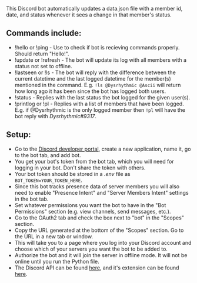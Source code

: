 This Discord bot automatically updates a data.json file with a member id, date, and status whenever it sees a change in that member's status.

## Commands include:
* !hello or !ping - Use to check if bot is recieving commands properly. Should return "Hello!".
* !update or !refresh - The bot will update its log with all members with a status not set to offline.
* !lastseen or !ls - The bot will reply with the difference between the current datetime and the last logged datetime for the member(s) mentioned in the command. E.g. `!ls @Dysrhythmic @Ascii` will return how long ago it has been since the bot has logged both users.
* !status - Replies with the last status the bot logged for the given user(s).
* !printlog or !pl - Replies with a list of members that have been logged. E.g. if @Dysrhythmic is the only logged member then `!pl` will have the bot reply with *Dysrhythmic#9317*.

## Setup:
* Go to the [Discord developer portal](https://discord.com/developers/applications), create a new application, name it, go to the bot tab, and add bot.
* You get your bot's token from the bot tab, which you will need for logging in your bot. Don't share the token with others.
* Your bot token should be stored in a *.env* file as `BOT_TOKEN=YOUR_TOKEN_HERE`.
* Since this bot tracks presence data of server members you will also need to enable "Presence Intent" and "Server Members Intent" settings in the bot tab.
* Set whatever permissions you want the bot to have in the "Bot Permissions" section (e.g. view channels, send messages, etc.).
* Go to the OAuth2 tab and check the box next to "bot" in the "Scopes" section.
* Copy the URL generated at the bottom of the "Scopes" section. Go to the URL in a new tab or window.
* This will take you to a page where you log into your Discord account and choose which of your servers you want the bot to be added to.
* Authorize the bot and it will join the server in offline mode. It will not be online until you run the Python file.
* The Discord API can be found [here](https://discordpy.readthedocs.io/en/stable/api.html), and it's extension can be found [here](https://discordpy.readthedocs.io/en/stable/ext/commands/index.html).
